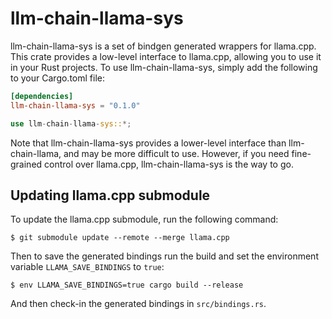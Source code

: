 # llm-chain-llama-sys

llm-chain-llama-sys is a set of bindgen generated wrappers for llama.cpp. This crate provides a low-level interface to llama.cpp, allowing you to use it in your Rust projects. To use llm-chain-llama-sys, simply add the following to your Cargo.toml file:

```toml
[dependencies]
llm-chain-llama-sys = "0.1.0"
```

```rust
use llm-chain-llama-sys::*;
```

Note that llm-chain-llama-sys provides a lower-level interface than llm-chain-llama, and may be more difficult to use. However, if you need fine-grained control over llama.cpp, llm-chain-llama-sys is the way to go.

## Updating llama.cpp submodule
To update the llama.cpp submodule, run the following command:

```console
$ git submodule update --remote --merge llama.cpp
```
Then to save the generated bindings run the build and set the environment
variable `LLAMA_SAVE_BINDINGS` to `true`:

```console
$ env LLAMA_SAVE_BINDINGS=true cargo build --release
```

And then check-in the generated bindings in `src/bindings.rs`.
